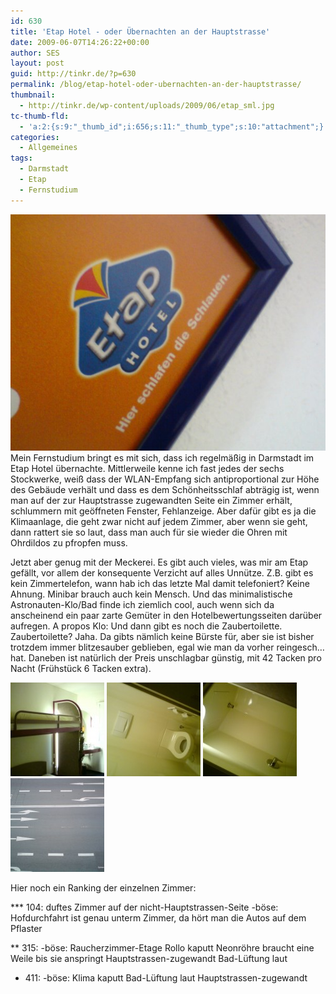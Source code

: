 ```yaml
---
id: 630
title: 'Etap Hotel - oder Übernachten an der Hauptstrasse'
date: 2009-06-07T14:26:22+00:00
author: SES
layout: post
guid: http://tinkr.de/?p=630
permalink: /blog/etap-hotel-oder-ubernachten-an-der-hauptstrasse/
thumbnail:
  - http://tinkr.de/wp-content/uploads/2009/06/etap_sml.jpg
tc-thumb-fld:
  - 'a:2:{s:9:"_thumb_id";i:656;s:11:"_thumb_type";s:10:"attachment";}'
categories:
  - Allgemeines
tags:
  - Darmstadt
  - Etap
  - Fernstudium
---
```

<img loading="lazy" src="/assets/2009/06/etap.jpg" alt="Etap" title="Etap"    />
Mein Fernstudium bringt es mit sich, dass ich regelmäßig in Darmstadt im Etap Hotel übernachte. Mittlerweile kenne ich fast jedes der sechs Stockwerke, weiß dass der WLAN-Empfang sich antiproportional zur Höhe des Gebäude verhält und dass es dem Schönheitsschlaf abträgig ist, wenn man auf der zur Hauptstrasse zugewandten Seite ein Zimmer erhält, schlummern mit geöffneten Fenster, Fehlanzeige.
Aber dafür gibt es ja die Klimaanlage, die geht zwar nicht auf jedem Zimmer, aber wenn sie geht, dann rattert sie so laut, dass man auch für sie wieder die Ohren mit Ohrdildos zu pfropfen muss.

Jetzt aber genug mit der Meckerei. Es gibt auch vieles, was mir am Etap gefällt, vor allem der konsequente Verzicht auf alles Unnütze. Z.B. gibt es kein Zimmertelefon, wann hab ich das letzte Mal damit telefoniert? Keine Ahnung. Minibar brauch auch kein Mensch. Und das minimalistische Astronauten-Klo/Bad finde ich ziemlich cool, auch wenn sich da anscheinend ein paar zarte Gemüter in den Hotelbewertungsseiten darüber aufregen. A propos Klo: Und dann gibt es noch die Zaubertoilette. Zaubertoilette? Jaha. Da gibts nämlich keine Bürste für, aber sie ist bisher trotzdem immer blitzesauber geblieben, egal wie man da vorher reingesch&#8230; hat.
Daneben ist natürlich der Preis unschlagbar günstig, mit 42 Tacken pro Nacht (Frühstück 6 Tacken extra).

[<img loading="lazy" src="/assets/2009/06/etap_zimmer-150x150.jpg" alt="Etap Zimmer" title="Etap Zimmer"    />](/assets/2009/06/etap_zimmer.jpg) [<img loading="lazy" src="/assets/2009/06/etap_klo-150x150.jpg" alt="Etap Zauber Klo" title="Etap Zauber Klo"    />](/assets/2009/06/etap_klo.jpg) [<img loading="lazy" src="/assets/2009/06/etap_bad-150x150.jpg" alt="Etap Bad" title="Etap Bad"    />](/assets/2009/06/etap_bad.jpg) [<img loading="lazy" src="/assets/2009/06/hauptstrasse-150x150.jpg" alt="Aussicht Etap Darmstadt - Hauptstrasse" title="Aussicht Etap Darmstadt - Hauptstrasse"    />](/assets/2009/06/hauptstrasse.jpg)

Hier noch ein Ranking der einzelnen Zimmer:

\*** 104:
duftes Zimmer auf der nicht-Hauptstrassen-Seite
-böse:
Hofdurchfahrt ist genau unterm Zimmer, da hört man die Autos auf dem Pflaster

** 315:
-böse:
Raucherzimmer-Etage
Rollo kaputt
Neonröhre braucht eine Weile bis sie anspringt
Hauptstrassen-zugewandt
Bad-Lüftung laut

* 411:
-böse:
Klima kaputt
Bad-Lüftung laut
Hauptstrassen-zugewandt

